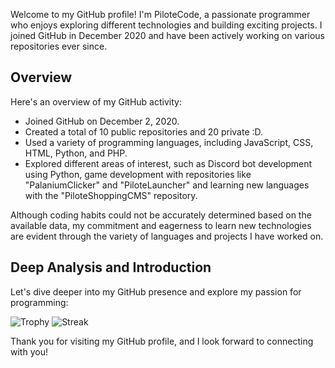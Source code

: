 Welcome to my GitHub profile! I'm PiloteCode, a passionate programmer who enjoys exploring different technologies and building exciting projects. I joined GitHub in December 2020 and have been actively working on various repositories ever since.

## Overview

Here's an overview of my GitHub activity:

- Joined GitHub on December 2, 2020.
- Created a total of 10 public repositories and 20 private :D.
- Used a variety of programming languages, including JavaScript, CSS, HTML, Python, and PHP.
- Explored different areas of interest, such as Discord bot development using Python, game development with repositories like "PalaniumClicker" and "PiloteLauncher" and learning new languages with the "PiloteShoppingCMS" repository.

Although coding habits could not be accurately determined based on the available data, my commitment and eagerness to learn new technologies are evident through the variety of languages and projects I have worked on.

## Deep Analysis and Introduction

Let's dive deeper into my GitHub presence and explore my passion for programming:

![Trophy](https://github-profile-trophy.vercel.app/?username=PiloteCode&viewall=true) ![Streak](https://streak-stats.demolab.com/?user=PiloteCode)

Thank you for visiting my GitHub profile, and I look forward to connecting with you!

